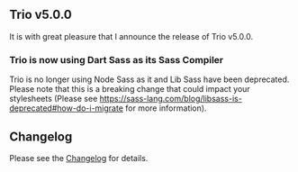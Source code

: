 <!--
template: articlepage
title: Trio v5.0.0
appendToTarget: true
category: releases
tag: v5.0.0
articleTitle: "Trio v5.0.0: Dart SASS"
activeHeaderItem: 3
socialMediaMetaTags:
- "<meta property='og:type' content='article'>"
- "<meta property='og:title' content='Trio v5.0.0: Dart SASS'>"
- "<meta property='og:description' content='It is with great pleasure that I announce the release of Trio v5.0.0.'>"
- "<meta property='og:url' content='https://gettriossg.com/blog/releases/2021/01/22/v5.0.0/'>"
- "<meta property='og:image' content='https://gettriossg.com/media/trio-social-media-image.png'>"
- "<meta name='twitter:card' content='summary_large_image'>"
- "<meta name='twitter:site' content='@gettriossg'>"
- "<meta name='twitter:creator' content='@jefftschwartz'>"
- "<meta name='twitter:title' content='Trio v5.0.0: Dart SASS'>"
- "<meta name='twitter:description' content='It is with great pleasure that I announce the release of Trio v5.0.0.'>"
- "<meta name='twitter:image' content='https://gettriossg.com/media/trio-social-media-image.png'>"
-->

## Trio v5.0.0

It is with great pleasure that I announce the release of Trio v5.0.0.

### Trio is now using Dart Sass as its Sass Compiler

Trio is no longer using Node Sass as it and Lib Sass have been deprecated. Please note that this is a breaking change that could impact your stylesheets (Please see https://sass-lang.com/blog/libsass-is-deprecated#how-do-i-migrate for more information).

<!-- end -->

## Changelog
Please see the <a target="_blank" href="https://github.com/4awpawz/trio/milestone/25?closed=1">Changelog</a> for details.

